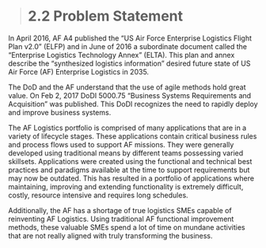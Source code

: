 ># **2.2** Problem Statement

In April 2016, AF A4 published the “US Air Force Enterprise Logistics Flight Plan v2.0” (ELFP) and in June of 2016 a subordinate document called the “Enterprise Logistics Technology Annex” (ELTA).  This plan and annex describe the “synthesized logistics information” desired future state of US Air Force (AF) Enterprise Logistics in 2035.

The DoD and the AF understand that the use of agile methods hold great value.  On Feb 2, 2017 DoDI 5000.75 “Business Systems Requirements and Acquisition” was published.  This DoDI recognizes the need to rapidly deploy and improve business systems.

The AF Logistics portfolio is comprised of many applications that are in a variety of lifecycle stages.  These applications contain critical business rules and process flows used to support AF missions.  They were generally developed using traditional means by different teams possessing varied skillsets. Applications were created using the functional and technical best practices and paradigms available at the time to support requirements but may now be outdated.  This has resulted in a portfolio of applications where maintaining, improving and extending functionality is extremely difficult, costly, resource intensive and requires long schedules.  

Additionally, the AF has a shortage of true logistics SMEs capable of reinventing AF Logistics.  Using traditional AF functional improvement methods, these valuable SMEs spend a lot of time on mundane activities that are not really aligned with truly transforming the business.

